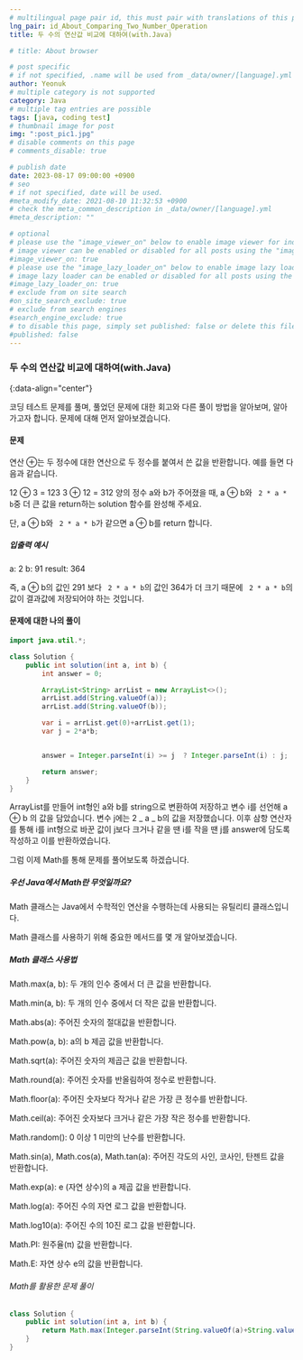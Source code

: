 ```yaml
---
# multilingual page pair id, this must pair with translations of this page. (This name must be unique)
lng_pair: id_About_Comparing_Two_Number_Operation
title: 두 수의 연산값 비교에 대하여(with.Java)

# title: About browser

# post specific
# if not specified, .name will be used from _data/owner/[language].yml
author: Yeonuk
# multiple category is not supported
category: Java
# multiple tag entries are possible
tags: [java, coding test]
# thumbnail image for post
img: ":post_pic1.jpg"
# disable comments on this page
# comments_disable: true

# publish date
date: 2023-08-17 09:00:00 +0900
# seo
# if not specified, date will be used.
#meta_modify_date: 2021-08-10 11:32:53 +0900
# check the meta_common_description in _data/owner/[language].yml
#meta_description: ""

# optional
# please use the "image_viewer_on" below to enable image viewer for individual pages or posts (_posts/ or [language]/_posts folders).
# image viewer can be enabled or disabled for all posts using the "image_viewer_posts: true" setting in _data/conf/main.yml.
#image_viewer_on: true
# please use the "image_lazy_loader_on" below to enable image lazy loader for individual pages or posts (_posts/ or [language]/_posts folders).
# image lazy loader can be enabled or disabled for all posts using the "image_lazy_loader_posts: true" setting in _data/conf/main.yml.
#image_lazy_loader_on: true
# exclude from on site search
#on_site_search_exclude: true
# exclude from search engines
#search_engine_exclude: true
# to disable this page, simply set published: false or delete this file
#published: false
---
```


<!-- outline-start -->

### 두 수의 연산값 비교에 대하여(with.Java)

{:data-align="center"}

<!-- outline-end -->

코딩 테스트 문제를 풀며, 풀었던 문제에 대한 회고와 다른 풀이 방법을 알아보며, 알아가고자 합니다.
문제에 대해 먼저 알아보겠습니다.

#### 문제

연산 ⊕는 두 정수에 대한 연산으로 두 정수를 붙여서 쓴 값을 반환합니다. 예를 들면 다음과 같습니다.

12 ⊕ 3 = 123
3 ⊕ 12 = 312
양의 정수 a와 b가 주어졌을 때, a ⊕ b와 ` 2 * a * b`중 더 큰 값을 return하는 solution 함수를 완성해 주세요.

단, a ⊕ b와 ` 2 * a * b`가 같으면 a ⊕ b를 return 합니다.

##### 입출력 예시

a: 2
b: 91
result: 364

즉, a ⊕ b의 값인 291 보다 ` 2 * a * b`의 값인 364가 더 크기 때문에 ` 2 * a * b`의 값이 결과값에 저장되어야 하는 것입니다.

#### 문제에 대한 나의 풀이

```java
import java.util.*;

class Solution {
    public int solution(int a, int b) {
        int answer = 0;

        ArrayList<String> arrList = new ArrayList<>();
        arrList.add(String.valueOf(a));
        arrList.add(String.valueOf(b));

        var i = arrList.get(0)+arrList.get(1);
        var j = 2*a*b;


        answer = Integer.parseInt(i) >= j  ? Integer.parseInt(i) : j;

        return answer;
    }
}
```

ArrayList를 만들어 int형인 a와 b를 string으로 변환하여 저장하고
변수 i를 선언해 a ⊕ b 의 값을 담았습니다. 변수 j에는 2 _ a _ b의 값을 저장했습니다. 이후 삼항 연산자를 통해 i를 int형으로 바꾼 값이 j보다 크거나 같을 땐 i를 작을 땐 j를 answer에 담도록 작성하고 이를 반환하였습니다.

그럼 이제 Math를 통해 문제를 풀어보도록 하겠습니다.

##### 우선 Java에서 Math란 무엇일까요?

Math 클래스는 Java에서 수학적인 연산을 수행하는데 사용되는 유틸리티 클래스입니다.

Math 클래스를 사용하기 위해 중요한 메서드를 몇 개 알아보겠습니다.

##### Math 클래스 사용법

Math.max(a, b): 두 개의 인수 중에서 더 큰 값을 반환합니다.

Math.min(a, b): 두 개의 인수 중에서 더 작은 값을 반환합니다.

Math.abs(a): 주어진 숫자의 절대값을 반환합니다.

Math.pow(a, b): a의 b 제곱 값을 반환합니다.

Math.sqrt(a): 주어진 숫자의 제곱근 값을 반환합니다.

Math.round(a): 주어진 숫자를 반올림하여 정수로 반환합니다.

Math.floor(a): 주어진 숫자보다 작거나 같은 가장 큰 정수를 반환합니다.

Math.ceil(a): 주어진 숫자보다 크거나 같은 가장 작은 정수를 반환합니다.

Math.random(): 0 이상 1 미만의 난수를 반환합니다.

Math.sin(a), Math.cos(a), Math.tan(a): 주어진 각도의 사인, 코사인, 탄젠트 값을 반환합니다.

Math.exp(a): e (자연 상수)의 a 제곱 값을 반환합니다.

Math.log(a): 주어진 수의 자연 로그 값을 반환합니다.

Math.log10(a): 주어진 수의 10진 로그 값을 반환합니다.

Math.PI: 원주율(π) 값을 반환합니다.

Math.E: 자연 상수 e의 값을 반환합니다.

###### Math를 활용한 문제 풀이

```java
class Solution {
    public int solution(int a, int b) {
        return Math.max(Integer.parseInt(String.valueOf(a)+String.valueOf(b)),2*a*b);
    }
}
```
